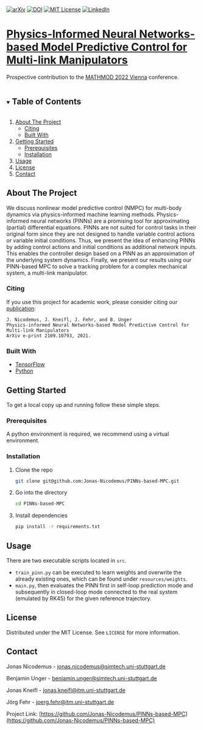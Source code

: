 <!-- PROJECT SHIELDS -->
[![arXiv][arxiv-shield]][arxiv-url]
[![DOI][doi-shield]][doi-url]
[![MIT License][license-shield]][license-url]
[![LinkedIn][linkedin-shield]][linkedin-url]

# [Physics-Informed Neural Networks-based Model Predictive Control for Multi-link Manipulators](https://arxiv.org/abs/2109.10793)
Prospective contribution to the <a href="https://www.mathmod.at/">MATHMOD 2022 Vienna</a> conference.

<!-- TABLE OF CONTENTS -->
<details open="open">
  <summary><h2 style="display: inline-block">Table of Contents</h2></summary>
  <ol>
    <li>
      <a href="#about-the-project">About The Project</a>
      <ul>
        <li><a href="#citing">Citing</a></li>
        <li><a href="#built-with">Built With</a></li>
      </ul>
    </li>
    <li>
      <a href="#getting-started">Getting Started</a>
      <ul>
        <li><a href="#prerequisites">Prerequisites</a></li>
        <li><a href="#installation">Installation</a></li>
      </ul>
    </li>
    <li><a href="#usage">Usage</a></li>
    <li><a href="#license">License</a></li>
    <li><a href="#contact">Contact</a></li>
  </ol>
</details>

<!-- ABOUT THE PROJECT -->
## About The Project

We discuss nonlinear model predictive control (NMPC) for multi-body dynamics via physics-informed machine learning methods.
Physics-informed neural networks (PINNs) are a promising tool for approximating (partial) differential equations.
PINNs are not suited for control tasks in their original form since they are not designed to handle variable control actions or variable initial conditions.
Thus, we present the idea of enhancing PINNs by adding control actions and initial conditions as additional network inputs. This enables the controller design based on a PINN as an approximation of the underlying system dynamics.
Finally, we present our results using our PINN-based MPC to solve a tracking problem for a complex mechanical system,  a multi-link manipulator.

<!-- For more information, please refer to the following: doi -->

### Citing
If you use this project for academic work, please consider citing our
[publication](https://arxiv.org/abs/2109.10793):

    J. Nicodemus, J. Kneifl, J. Fehr, and B. Unger
    Physics-informed Neural Networks-based Model Predictive Control for Multi-link Manipulators
    ArXiv e-print 2109.10793, 2021.

### Built With

* [TensorFlow](https://www.tensorflow.org/)
* [Python](https://www.python.org/)

<!-- GETTING STARTED -->
## Getting Started

To get a local copy up and running follow these simple steps.

### Prerequisites

A python environment is required, we recommend using a virtual environment.

### Installation

1. Clone the repo
   ```sh
   git clone git@github.com:Jonas-Nicodemus/PINNs-based-MPC.git
   ```
2. Go into the directory
   ```sh
   cd PINNs-based-MPC
   ```
3. Install dependencies
   ```sh
   pip install -r requirements.txt
   ```

<!-- USAGE EXAMPLES -->
## Usage

There are two executable scripts located in `src`.
* `train_pinn.py` can be executed to learn weights and overwrite the already existing ones,
   which can be found under `resources/weights`.
* `main.py`, then evaluates the PINN first in self-loop prediction mode and subsequently in
  closed-loop mode connected to the real system (emulated by RK45) for the given reference trajectory.


<!-- LICENSE -->
## License

Distributed under the MIT License. See `LICENSE` for more information.

<!-- CONTACT -->
## Contact

Jonas Nicodemus - jonas.nicodemus@simtech.uni-stuttgart.de

Benjamin Unger - benjamin.unger@simtech.uni-stuttgart.de

Jonas Kneifl - jonas.kneifl@itm.uni-stuttgart.de

Jörg Fehr - joerg.fehr@itm.uni-stuttgart.de

Project Link: [https://github.com/Jonas-Nicodemus/PINNs-based-MPC](https://github.com/Jonas-Nicodemus/PINNs-based-MPC)

[license-shield]: https://img.shields.io/github/license/Jonas-Nicodemus/PINNs-based-MPC.svg?style=for-the-badge
[license-url]: https://github.com/Jonas-Nicodemus/PINNs-based-MPC/blob/main/LICENSE
[linkedin-shield]: https://img.shields.io/badge/-LinkedIn-black.svg?style=for-the-badge&logo=linkedin&colorB=555
[linkedin-url]: https://linkedin.com/in/jonas-nicodemus-a34931209/
[doi-shield]: https://img.shields.io/badge/DOI-10.5281%20%2F%20zenodo.5520662-blue.svg?style=for-the-badge
[doi-url]: https://zenodo.org/badge/latestdoi/409099116
[arxiv-shield]: https://img.shields.io/badge/arXiv-2109.10793-b31b1b.svg?style=for-the-badge
[arxiv-url]: https://arxiv.org/abs/2109.10793